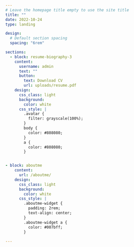 ```yaml
---
# Leave the homepage title empty to use the site title
title: ""
date: 2022-10-24
type: landing

design:
  # Default section spacing
  spacing: "6rem"

sections:
  - block: resume-biography-3
    content:
      username: admin
      text: ""
      button:
        text: Download CV
        url: uploads/resume.pdf
    design:
      css_class: light
      background:
        color: white
      css_style: |
        .avatar {
          filter: grayscale(100%);
        }
        body {
          color: #808080;
        }
        a {
          color: #808080;
        }


- block: aboutme
    content:
      url: /aboutme/
    design:
      css_class: light
      background:
        color: white
      css_style: |
        .aboutme-widget {
          padding: 2rem;
          text-align: center;
        }
        .aboutme-widget a {
          color: #007bff;
        }
        
---
```

